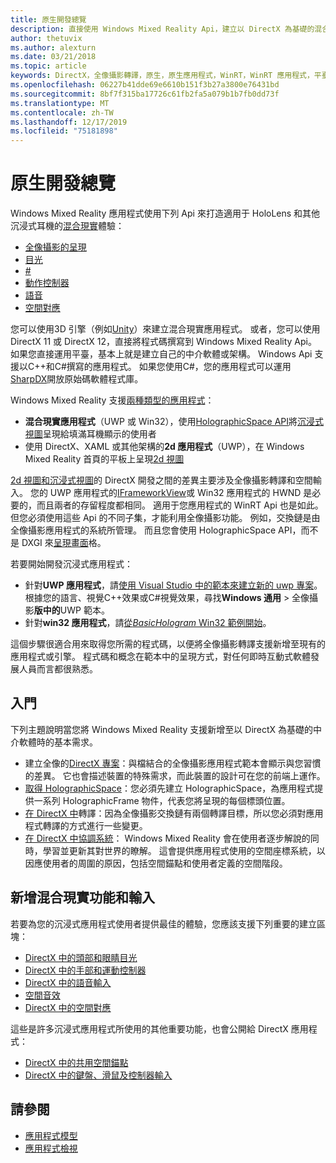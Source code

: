 ```yaml
---
title: 原生開發總覽
description: 直接使用 Windows Mixed Reality Api，建立以 DirectX 為基礎的混合現實引擎。
author: thetuvix
ms.author: alexturn
ms.date: 03/21/2018
ms.topic: article
keywords: DirectX，全像攝影轉譯，原生，原生應用程式，WinRT，WinRT 應用程式，平臺 Api，自訂引擎，中介軟體
ms.openlocfilehash: 06227b41dde69e6610b151f3b27a3800e76431bd
ms.sourcegitcommit: 8bf7f315ba17726c61fb2fa5a079b1b7fb0dd73f
ms.translationtype: MT
ms.contentlocale: zh-TW
ms.lasthandoff: 12/17/2019
ms.locfileid: "75181898"
---
```

# <a name="native-development-overview"></a>原生開發總覽

Windows Mixed Reality 應用程式使用下列 Api 來打造適用于 HoloLens 和其他沉浸式耳機的[混合現實](mixed-reality.md)體驗：

 - [全像攝影的呈現](rendering.md)
 - [目光](gaze-and-commit.md)
 - [#](gaze-and-commit.md#composite-gestures)
 - [動作控制器](motion-controllers.md)
 - [語音](voice-input.md)
 - [空間對應](spatial-mapping.md)

您可以使用3D 引擎（例如[Unity](unity-development-overview.md)）來建立混合現實應用程式。 或者，您可以使用 DirectX 11 或 DirectX 12，直接將程式碼撰寫到 Windows Mixed Reality Api。 如果您直接運用平臺，基本上就是建立自己的中介軟體或架構。 Windows Api 支援以C++和C#撰寫的應用程式。 如果您使用C#，您的應用程式可以運用[SharpDX](https://sharpdx.org/)開放原始碼軟體程式庫。

Windows Mixed Reality 支援[兩種類型的應用程式](app-views.md)：
* **混合現實應用程式**（UWP 或 Win32），使用[HolographicSpace API](getting-a-holographicspace.md)將[沉浸式視圖](app-views.md)呈現給填滿耳機顯示的使用者
* 使用 DirectX、XAML 或其他架構的**2d 應用程式**（UWP），在 Windows Mixed Reality 首頁的平板上呈現[2d 視圖](app-views.md#2d-views)

[2d 視圖和沉浸式視圖](app-views.md)的 DirectX 開發之間的差異主要涉及全像攝影轉譯和空間輸入。 您的 UWP 應用程式的[IFrameworkView](https://msdn.microsoft.com/library/windows/apps/windows.applicationmodel.core.iframeworkview.aspx)或 Win32 應用程式的 HWND 是必要的，而且兩者的存留程度都相同。 適用于您應用程式的 WinRT Api 也是如此。 但您必須使用這些 Api 的不同子集，才能利用全像攝影功能。 例如，交換鏈是由全像攝影應用程式的系統所管理。 而且您會使用 HolographicSpace API，而不是 DXGI 來[呈現畫面](rendering-in-directx.md)格。

若要開始開發沉浸式應用程式：
* 針對**UWP 應用程式**，請[使用 Visual Studio 中的範本來建立新的 uwp 專案](creating-a-holographic-directx-project.md)。 根據您的語言、視覺C++效果或C#視覺效果，尋找**Windows 通用** > 全像攝影**版中的**UWP 範本。
* 針對**win32 應用程式**，請[從*BasicHologram* Win32 範例開始](creating-a-holographic-directx-project.md#creating-a-win32-project)。

這個步驟很適合用來取得您所需的程式碼，以便將全像攝影轉譯支援新增至現有的應用程式或引擎。 程式碼和概念在範本中的呈現方式，對任何即時互動式軟體發展人員而言都很熟悉。

## <a name="get-started"></a>入門

下列主題說明當您將 Windows Mixed Reality 支援新增至以 DirectX 為基礎的中介軟體時的基本需求。

* 建立全像的[DirectX 專案](creating-a-holographic-directx-project.md)：與檔結合的全像攝影應用程式範本會顯示與您習慣的差異。 它也會描述裝置的特殊需求，而此裝置的設計可在您的前端上運作。
* [取得 HolographicSpace](getting-a-holographicspace.md)：您必須先建立 HolographicSpace，為應用程式提供一系列 HolographicFrame 物件，代表您將呈現的每個標頭位置。
* [在 DirectX 中](rendering-in-directx.md)轉譯：因為全像攝影交換鏈有兩個轉譯目標，所以您必須對應用程式轉譯的方式進行一些變更。
* [在 DirectX 中協調系統](coordinate-systems-in-directx.md)： Windows Mixed Reality 會在使用者逐步解說的同時，學習並更新其對世界的瞭解。 這會提供應用程式使用的空間座標系統，以因應使用者的周圍的原因，包括空間錨點和使用者定義的空間階段。

## <a name="add-mixed-reality-capabilities-and-inputs"></a>新增混合現實功能和輸入

若要為您的沉浸式應用程式使用者提供最佳的體驗，您應該支援下列重要的建立區塊：

* [DirectX 中的頭部和眼睛目光](gaze-in-directx.md)
* [DirectX 中的手部和運動控制器](hands-and-motion-controllers-in-directx.md)
* [DirectX 中的語音輸入](voice-input-in-directx.md)
* [空間音效](https://docs.microsoft.com/windows/win32/coreaudio/spatial-sound)
* [DirectX 中的空間對應](spatial-mapping-in-directx.md)

這些是許多沉浸式應用程式所使用的其他重要功能，也會公開給 DirectX 應用程式：

* [DirectX 中的共用空間錨點](shared-spatial-anchors-in-directx.md)
* [DirectX 中的鍵盤、滑鼠及控制器輸入](keyboard-mouse-and-controller-input-in-directx.md)

## <a name="see-also"></a>請參閱
* [應用程式模型](app-model.md)
* [應用程式檢視](app-views.md)
